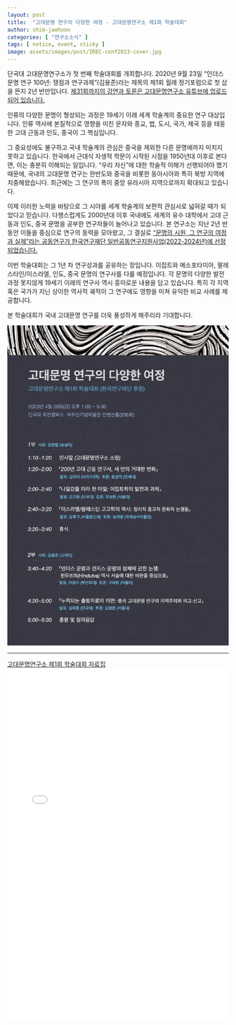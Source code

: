 ```yaml
---
layout: post
title:  "고대문명 연구의 다양한 여정 - 고대문명연구소 제1회 학술대회"
author: shim-jaehoon
categories: [ "연구소소식" ] 
tags: [ notice, event, sticky ] 
image: assets/images/post/IREC-conf2023-cover.jpg
---
```


단국대 고대문명연구소가 첫 번째 학술대회를 개최합니다. 2020년 9월 23일 “인더스 문명 연구 100년: 쟁점과 연구과제”(김용준)라는 제목의 제1회 월례 정기포럼으로 첫 삽을 뜬지 2년 반만입니다. [제31회까지의 강연과 토론은 고대문명연구소 유튜브에 업로드되어 있습니다.](https://www.youtube.com/@-irecstudy-5013/playlists) 

인류의 다양한 문명이 형성되는 과정은 19세기 이래 세계 학술계의 중요한 연구 대상입니다. 인류 역사에 본질적으로 영향을 미친 문자와 종교, 법, 도시, 국가, 제국 등을 태동한 고대 근동과 인도, 중국이 그 핵심입니다. 

그 중요성에도 불구하고 국내 학술계의 관심은 중국을 제외한 다른 문명에까지 미치지 못하고 있습니다. 한국에서 근대식 자생적 학문이 시작된 시점을 1950년대 이후로 본다면, 이는 충분히 이해되는 일입니다. “우리 자신”에 대한 학술적 이해가 선행되어야 했기 때문에, 국내의 고대문명 연구는 한반도와 중국을 비롯한 동아시아와 특히 북방 지역에 치중해왔습니다. 최근에는 그 연구의 폭이 중앙 유라시아 지역으로까지 확대되고 있습니다.

이제 이러한 노력을 바탕으로 그 시야를 세계 학술계의 보편적 관심사로 넓혀갈 때가 되었다고 믿습니다. 다행스럽게도 2000년대 이후 국내에도 세계의 유수 대학에서 고대 근동과 인도, 중국 문명을 공부한 연구자들이 늘어나고 있습니다. 본 연구소는 지난 2년 반 동안 이들을 중심으로 연구의 동력을 모아왔고, 그 결실로 [“문명의 시원, 그 연구의 여정과 실제”라는 공동연구가 한국연구재단 일반공동연구지원사업(2022-2024년)에 선정되었습니다.](https://irec.study/nrf-project/)

이번 학술대회는 그 1년 차 연구성과를 공유하는 장입니다. 이집트와 메소포타미아, 팔레스타인/이스라엘, 인도, 중국 문명의 연구사를 다룰 예정입니다. 각 문명의 다양한 발전 과정 못지않게 19세기 이래의 연구사 역시 흥미로운 내용을 담고 있습니다. 특히 각 지역 혹은 국가가 지닌 상이한 역사적 궤적이 그 연구에도 영향을 미쳐 유익한 비교 사례를 제공합니다. 

본 학술대회가 국내 고대문명 연구를 더욱 풍성하게 해주리라 기대합니다.

![](/assets/images/post/IREC-conf2023-poster02.jpg)



----

<span class="muted"><a href="/assets/files/IREC-conf2023-proceedings.pdf" target="_blank">고대문명연구소 제1회 학술대회 자료집</a></span>
<br>
<object data="/assets/files/IREC-conf2023-proceedings.pdf" width="100%" height="800px" type='application/pdf'>
    <embed src="/assets/files/IREC-conf2023-proceedings.pdf" width="100%" height="800px" type='application/pdf'/>
</object>

<br><br>
